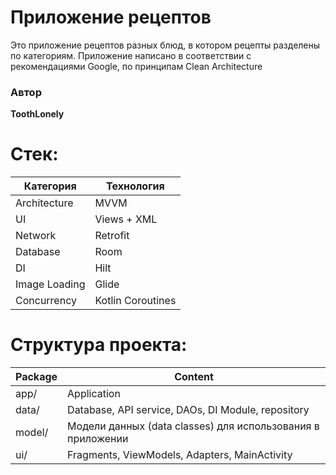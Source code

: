 # Приложение рецептов

Это приложение рецептов разных блюд, в котором рецепты разделены по категориям.
Приложение написано в соответствии с рекомендациями Google, по принципам Clean Architecture

### Автор

**ToothLonely**

# Стек:

| Категория     | Технология        |
|---------------|-------------------|
| Architecture  | MVVM              |
| UI            | Views + XML       |
| Network       | Retrofit          |
| Database      | Room              |
| DI            | Hilt              |
| Image Loading | Glide             |
| Concurrency   | Kotlin Coroutines |

# Структура проекта:

| Package | Content                                                     |
|---------|-------------------------------------------------------------|
| app/    | Application                                                 | 
| data/   | Database, API service, DAOs, DI Module, repository          | 
| model/  | Модели данных (data classes) для использования в приложении | 
| ui/     | Fragments, ViewModels, Adapters, MainActivity               |